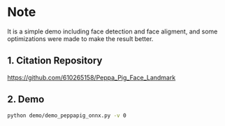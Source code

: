# Note

It is a simple demo including face detection and face aligment, and some optimizations were made to make the result better.

## 1. Citation Repository

  https://github.com/610265158/Peppa_Pig_Face_Landmark


## 2. Demo

```bash
python demo/demo_peppapig_onnx.py -v 0
```


